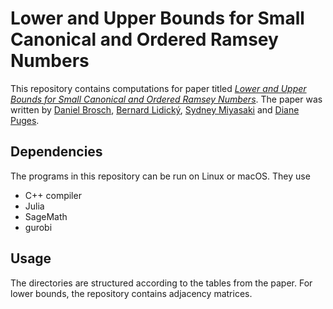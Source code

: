 # Lower and Upper Bounds for Small Canonical and Ordered Ramsey Numbers

This repository contains computations for paper titled 
*[Lower and Upper Bounds for Small Canonical and Ordered Ramsey Numbers](https://arxiv.org)*.
The paper was written by 
[Daniel Brosch](https://www.danielbrosch.com),
[Bernard Lidický](https://lidicky.name),
[Sydney Miyasaki](https://sites.google.com/view/miyasaki/)
and 
[Diane Puges](https://www.linkedin.com/in/diane-pugès-88728b139/).


## Dependencies

The programs in this repository can be run on Linux or macOS. They use
- C++ compiler
- Julia
- SageMath
- gurobi

## Usage

The directories are structured according to the tables from the paper. For lower bounds, the repository contains adjacency matrices. 
